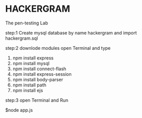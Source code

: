 # HACKERGRAM
The pen-testing Lab

step:1
Create mysql database by name hackergram and import hackergram.sql

step:2
downlode modules
open Terminal and type

1. npm install express
2. npm install mysql
3. npm install connect-flash
4. npm install express-session
5. npm install body-parser
6. npm install path
7. npm install ejs

step:3
open Terminal and Run

$node app.js




